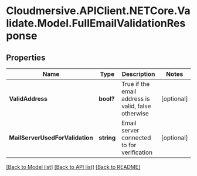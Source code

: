 # Cloudmersive.APIClient.NETCore.Validate.Model.FullEmailValidationResponse
## Properties

Name | Type | Description | Notes
------------ | ------------- | ------------- | -------------
**ValidAddress** | **bool?** | True if the email address is valid, false otherwise | [optional] 
**MailServerUsedForValidation** | **string** | Email server connected to for verification | [optional] 

[[Back to Model list]](../README.md#documentation-for-models) [[Back to API list]](../README.md#documentation-for-api-endpoints) [[Back to README]](../README.md)

